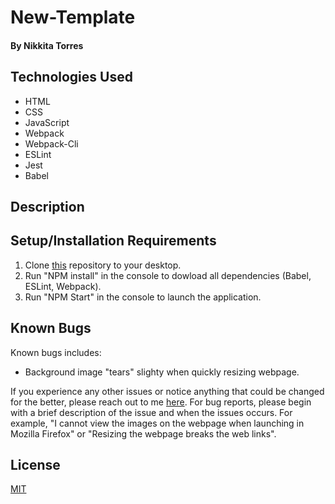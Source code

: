 # New-Template


#### By Nikkita Torres

## Technologies Used

* HTML
* CSS
* JavaScript
* Webpack
* Webpack-Cli
* ESLint
* Jest
* Babel

## Description

## Setup/Installation Requirements

1. Clone [this](https://github.com/NikkitaTorres/template.git) repository to your desktop.
2. Run "NPM install" in the console to dowload all dependencies (Babel, ESLint, Webpack).
3. Run "NPM Start" in the console to launch the application.

## Known Bugs

Known bugs includes: 

* Background image "tears" slighty when quickly resizing webpage.

If you experience any other issues or notice anything that could be changed for the better, please reach out to me [here](nikkitatorres@yahoo.com). For bug reports, please begin with a brief description of the issue and when the issues occurs. For example, "I cannot view the images on the webpage when launching in Mozilla Firefox" or "Resizing the webpage breaks the web links".

## License

[MIT](LICENSE.txt)